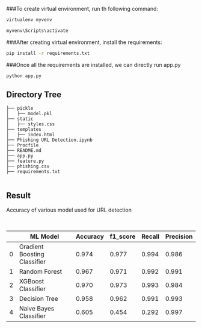 
###To create virtual environment, run th following command:
```bash
virtualenv myvenv
```
```bash
myvenv\Scripts\activate
```
###After creating virtual environment, install the requirements:
```bash
pip install -r requirements.txt
```
###Once all the requirements are installed, we can directly run app.py
```bash
python app.py
```

## Directory Tree 
```
├── pickle
│   ├── model.pkl
├── static
│   ├── styles.css
├── templates
│   ├── index.html
├── Phishing URL Detection.ipynb
├── Procfile
├── README.md
├── app.py
├── feature.py
├── phishing.csv
├── requirements.txt


```
## Result

Accuracy of various model used for URL detection
<br>

<br>

||ML Model|	Accuracy|  	f1_score|	Recall|	Precision|
|---|---|---|---|---|---|
0|	Gradient Boosting Classifier|	0.974|	0.977|	0.994|	0.986|
1|	Random Forest|	                0.967|	0.971|	0.992|	0.991|
2|	XGBoost Classifier| 	        0.970|	0.973|	0.993|	0.984|
3|	Decision Tree|      	        0.958|	0.962|	0.991|	0.993|
4|	Naive Bayes Classifier|     	0.605|	0.454|	0.292|	0.997|











